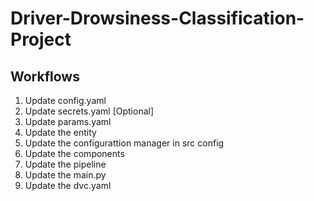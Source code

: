 # Driver-Drowsiness-Classification-Project

## Workflows
1. Update config.yaml
2. Update secrets.yaml [Optional]
3. Update params.yaml 
4. Update the entity
5. Update the configurattion manager in src config
6. Update the components
7. Update the pipeline
8. Update the main.py
9. Update the dvc.yaml